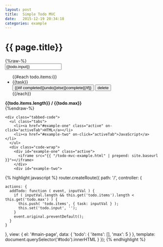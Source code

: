 ```yaml
---
layout: post
title:  Simple Todo MVC
date:   2015-12-19 20:34:18
categories: example
---
```


<div class="panel">
  <div class="panel-heading">
    <h1 class="title text-center"> {{ page.title}} </h1>
  </div>
  <div class="panel-body cloak text-center clearfix">
    {%raw-%}
      <div class="todo-list">
        <form on-submit="addTodo:{{todo.input}}">
          <input type="text" value="{{todo.input}}" placeholder="What do you have todo?" />
        </form>
        <ul class="clearfix {{#unless todo.items.length}} hide {{/unless}}">
          {{#each todo.items:i}}
            <li class="clearfix">
              <div class="col-xs-6 text-left">
                <span class="{{this.completed ? 'completed': ''}}">{{task}}</span>
              </div>
              <div class="col-xs-6 text-right">
                <button on-click="set(@keypath + '.completed', !completed)" class="button {{this.completed ? 'button-secondary': 'button-primary'}}">{{#if completed}}undo{{else}}complete{{/if}}</button>
                <button on-click="splice('todo.items', @index, 1)" class="button button-warn">delete</button>
              </div>
            </li>
          {{/each}}
        </ul>
        <strong class="text-center cloak">{{todo.items.length}} / {{todo.max}} </strong>
      </div>
    {%endraw-%}
  </div>
  <div class="panel-footer">

    <div class="tabbed-code">
      <ul class="tabs">
        <li><a href="#example-one" class="active" on-click="activeTab">HTML</a></li>
        <li><a href="#example-two" on-click="activeTab">JavaScript</a></li>
      </ul>
      <div class="code-wrap">
        <div id="example-one" class="active">
          <iframe src="{{ "/todo-mvc-example.html" | prepend: site.baseurl }}"></iframe>
        </div>
        <div id="example-two">
{% highlight javascript %}
router.createRoute({
  path: '/',
  controller: {

    actions: {
      addTodo: function ( event, inputVal ) {
        if ( inputVal.length && this.get('todo.items').length < this.get('todo.max') ) {
          this.push( 'todo.items', { task: inputVal } );
          this.set('todo.input', '');
        }
        event.original.preventDefault();
      }
    }

  },
  view: {
    el: '#main-page',
    data: { 'todo': { 'items': [], 'max': 5 } },
    template: document.querySelector('#todo').innerHTML
  }
});
{% endhighlight %}
        </div>
      </div>
    </div>
  </div>
</div>